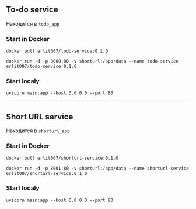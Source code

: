 ## To-do service

Находится в `todo_app`

### Start in Docker

`docker pull erlit007/todo-service:0.1.0`

`docker run -d -p 8000:80 -v shorturl:/app/data --name todo-service erlit007/todo-service:0.1.0`


### Start localy

`uvicorn main:app --host 0.0.0.0 --port 80`

-----------------------------------------------

## Short URL service

Находится в `shorturl_app`

### Start in Docker

`docker pull erlit007/shorturl-service:0.1.0`

`docker run -d -p 8001:80 -v shorturl:/app/data --name shorturl-service erlit007/shorturl-service:0.1.0`


### Start localy
`uvicorn main:app --host 0.0.0.0 --port 80`

